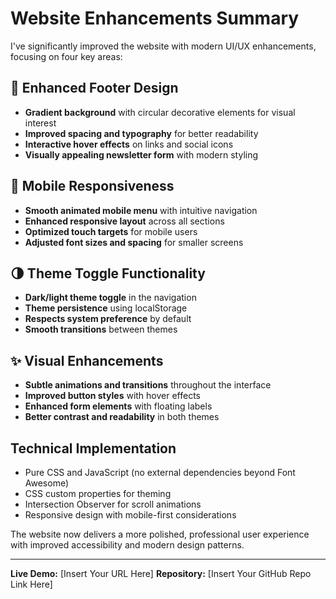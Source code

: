 # Website Enhancements Summary

I've significantly improved the website with modern UI/UX enhancements, focusing on four key areas:

## 🎨 Enhanced Footer Design
- **Gradient background** with circular decorative elements for visual interest
- **Improved spacing and typography** for better readability
- **Interactive hover effects** on links and social icons
- **Visually appealing newsletter form** with modern styling

## 📱 Mobile Responsiveness
- **Smooth animated mobile menu** with intuitive navigation
- **Enhanced responsive layout** across all sections
- **Optimized touch targets** for mobile users
- **Adjusted font sizes and spacing** for smaller screens

## 🌗 Theme Toggle Functionality
- **Dark/light theme toggle** in the navigation
- **Theme persistence** using localStorage
- **Respects system preference** by default
- **Smooth transitions** between themes

## ✨ Visual Enhancements
- **Subtle animations and transitions** throughout the interface
- **Improved button styles** with hover effects
- **Enhanced form elements** with floating labels
- **Better contrast and readability** in both themes

## Technical Implementation
- Pure CSS and JavaScript (no external dependencies beyond Font Awesome)
- CSS custom properties for theming
- Intersection Observer for scroll animations
- Responsive design with mobile-first considerations

The website now delivers a more polished, professional user experience with improved accessibility and modern design patterns.

---

**Live Demo:** [Insert Your URL Here]
**Repository:** [Insert Your GitHub Repo Link Here]
